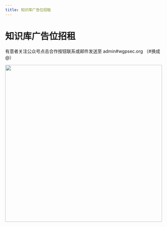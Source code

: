 ```yaml
---
title: 知识库广告位招租
---
```

# 知识库广告位招租

有意者关注公众号点击合作按钮联系或邮件发送至 admin#wgpsec.org （#换成@）

   <img width="500" src="https://assets.wgpsec.org/www/assets/wgpsec/images/wechat.png">

<Vssue :title="$title" />
